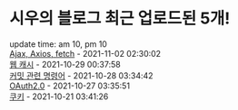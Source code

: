 # 시우의 블로그 최근 업로드된 5개!<br>

update time: am 10, pm 10<br>[Ajax, Axios, fetch](https://velog.io/@dev_shu/Ajax-Axios-fetch) - 2021-11-02 02:30:02<br>
[웹 캐시](https://velog.io/@dev_shu/%EC%9B%B9-%EC%BA%90%EC%8B%9C) - 2021-10-29 00:37:58<br>
[커밋 관련 명령어](https://velog.io/@dev_shu/%EC%BB%A4%EB%B0%8B-%EA%B4%80%EB%A0%A8-%EB%AA%85%EB%A0%B9%EC%96%B4) - 2021-10-28 03:34:42<br>
[OAuth2.0](https://velog.io/@dev_shu/OAuth2.0) - 2021-10-27 03:35:51<br>
[쿠키](https://velog.io/@dev_shu/%EC%BF%A0%ED%82%A4) - 2021-10-21 03:41:26<br>
